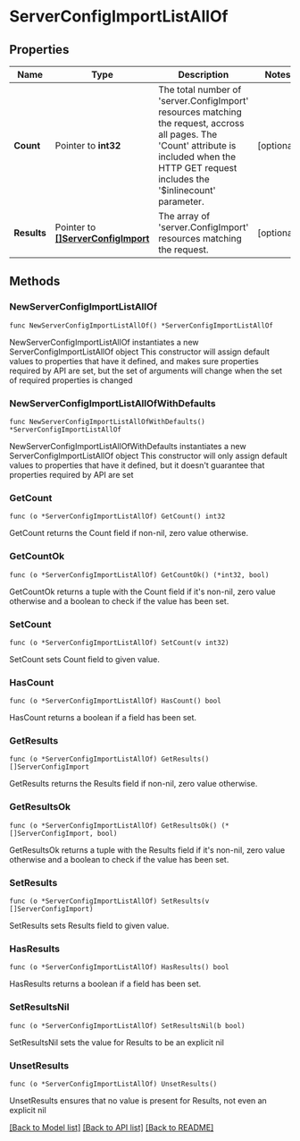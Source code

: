 # ServerConfigImportListAllOf

## Properties

Name | Type | Description | Notes
------------ | ------------- | ------------- | -------------
**Count** | Pointer to **int32** | The total number of &#39;server.ConfigImport&#39; resources matching the request, accross all pages. The &#39;Count&#39; attribute is included when the HTTP GET request includes the &#39;$inlinecount&#39; parameter. | [optional] 
**Results** | Pointer to [**[]ServerConfigImport**](server.ConfigImport.md) | The array of &#39;server.ConfigImport&#39; resources matching the request. | [optional] 

## Methods

### NewServerConfigImportListAllOf

`func NewServerConfigImportListAllOf() *ServerConfigImportListAllOf`

NewServerConfigImportListAllOf instantiates a new ServerConfigImportListAllOf object
This constructor will assign default values to properties that have it defined,
and makes sure properties required by API are set, but the set of arguments
will change when the set of required properties is changed

### NewServerConfigImportListAllOfWithDefaults

`func NewServerConfigImportListAllOfWithDefaults() *ServerConfigImportListAllOf`

NewServerConfigImportListAllOfWithDefaults instantiates a new ServerConfigImportListAllOf object
This constructor will only assign default values to properties that have it defined,
but it doesn't guarantee that properties required by API are set

### GetCount

`func (o *ServerConfigImportListAllOf) GetCount() int32`

GetCount returns the Count field if non-nil, zero value otherwise.

### GetCountOk

`func (o *ServerConfigImportListAllOf) GetCountOk() (*int32, bool)`

GetCountOk returns a tuple with the Count field if it's non-nil, zero value otherwise
and a boolean to check if the value has been set.

### SetCount

`func (o *ServerConfigImportListAllOf) SetCount(v int32)`

SetCount sets Count field to given value.

### HasCount

`func (o *ServerConfigImportListAllOf) HasCount() bool`

HasCount returns a boolean if a field has been set.

### GetResults

`func (o *ServerConfigImportListAllOf) GetResults() []ServerConfigImport`

GetResults returns the Results field if non-nil, zero value otherwise.

### GetResultsOk

`func (o *ServerConfigImportListAllOf) GetResultsOk() (*[]ServerConfigImport, bool)`

GetResultsOk returns a tuple with the Results field if it's non-nil, zero value otherwise
and a boolean to check if the value has been set.

### SetResults

`func (o *ServerConfigImportListAllOf) SetResults(v []ServerConfigImport)`

SetResults sets Results field to given value.

### HasResults

`func (o *ServerConfigImportListAllOf) HasResults() bool`

HasResults returns a boolean if a field has been set.

### SetResultsNil

`func (o *ServerConfigImportListAllOf) SetResultsNil(b bool)`

 SetResultsNil sets the value for Results to be an explicit nil

### UnsetResults
`func (o *ServerConfigImportListAllOf) UnsetResults()`

UnsetResults ensures that no value is present for Results, not even an explicit nil

[[Back to Model list]](../README.md#documentation-for-models) [[Back to API list]](../README.md#documentation-for-api-endpoints) [[Back to README]](../README.md)


